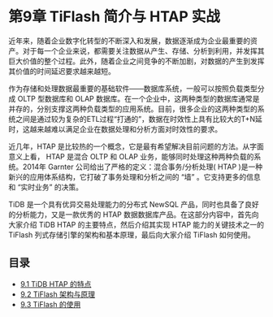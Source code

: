 # 第9章 TiFlash 简介与 HTAP 实战

近年来，随着企业数字化转型的不断深入和发展，数据逐渐成为企业最重要的资产。对于每一个企业来说，都需要关注数据从产生、存储、分析到利用，并发挥其巨大价值的整个过程。此外，随着企业之间竞争的不断加剧，对数据的产生到发挥其价值的时间延迟要求越来越短。

作为存储和处理数据最重要的基础软件——数据库系统，一般可以按照负载类型分成 OLTP 型数据库和 OLAP 数据库。在一个企业中，这两种类型的数据库通常是并存的，分别支撑这两种负载类型的应用系统。目前，很多企业的这两种类型的系统之间是通过较为复杂的ETL过程“打通的”，数据在时效性上具有比较大的T+N延时，这越来越难以满足企业在数据处理和分析方面对时效性的要求。

近几年，HTAP 是比较热的一个概念，它是最有希望解决目前问题的方法。从字面意义上看， HTAP 是混合 OLTP 和 OLAP 业务，能够同时处理这种两种负载的系统。2014年 Garnter 公司给出了严格的定义：混合事务/分析处理( HTAP )是一种新兴的应用体系结构，它打破了事务处理和分析之间的 “墙” 。它支持更多的信息和 “实时业务” 的决策。

TiDB 是一个具有优异交易处理能力的分布式 NewSQL 产品，同时也具备了良好的分析能力，又是一款优秀的 HTAP 数据数据库产品。在这部分内容中，首先向大家介绍 TiDB HTAP 的主要特点，然后介绍其实现 HTAP 能力的关键技术之一的 TiFlash 列式存储引擎的架构和基本原理，最后向大家介绍 TiFlash 如何使用。


## 目录

- [9.1 TiDB HTAP 的特点](tidb-htap.md)
- [9.2 TiFlash 架构与原理](tiflash-architecture.md)
- [9.3 TiFlash 的使用](tiflash-in-action.md)

